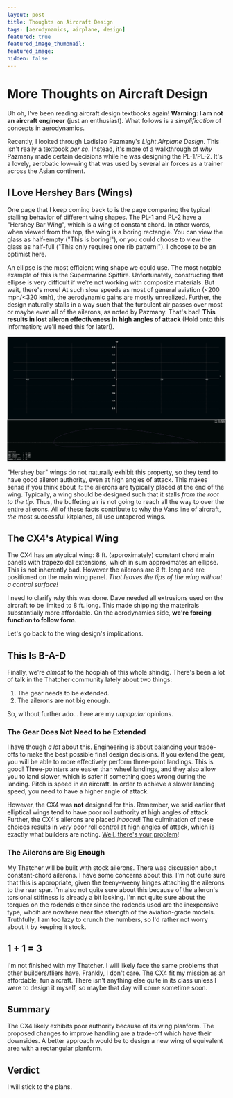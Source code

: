 ```yaml
---
layout: post
title: Thoughts on Aircraft Design
tags: [aerodynamics, airplane, design]
featured: true
featured_image_thumbnail: 
featured_image: 
hidden: false
---
```


# More Thoughts on Aircraft Design

Uh oh, I've been reading aircraft design textbooks again!
**Warning: I am not an aircraft engineer** (just an enthusiast).
What follows is a *simplification* of concepts in aerodynamics.

Recently, I looked through Ladislao Pazmany's *Light Airplane Design*.
This isn't really a textbook *per se*.
Instead, it's more of a walkthrough of *why* Pazmany made certain decisions while he was designing the PL-1/PL-2.
It's a lovely, aerobatic low-wing that was used by several air forces as a trainer across the Asian continent. 

## I Love Hershey Bars (Wings)

One page that I keep coming back to is the page comparing the typical stalling behavior of different wing shapes.
The PL-1 and PL-2 have a "Hershey Bar Wing", which is a wing of constant chord.
In other words, when viewed from the top, the wing is a boring rectangle.
You can view the glass as half-empty ("This is boring!"), or you could choose to view the glass as half-full ("This only requires one rib pattern!").
I choose to be an optimist here.

An ellipse is the most efficient wing shape we could use.
The most notable example of this is the Supermarine Spitfire. 
Unfortunately, constructing that ellipse is very difficult if we're not working with composite materials.
But wait, there's more!
At such slow speeds as most of general aviation (<200 mph/<320 kmh), the aerodynamic gains are mostly unrealized.
Further, the design naturally stalls in a way such that the turbulent air passes over most or maybe even all of the ailerons, as noted by Pazmany.
That's bad!
**This results in lost aileron effectiveness in high angles of attack**
(Hold onto this information; we'll need this for later!). 

![The Supermarine Spitfire and its elliptical wing ([Airwolfhound](https://commons.wikimedia.org/wiki/File:Spitfire_-_Season_Premiere_Airshow_2018_(cropped).jpg)).](assets/images/posts/2021/06/4412.jpg)

"Hershey bar" wings do not naturally exhibit this property, so they tend to have good aileron authority, even at high angles of attack.
This makes sense if you think about it: the ailerons are typically placed at the end of the wing.
Typically, a wing should be designed such that it stalls *from the root to the tip*.
Thus, the buffeting air is not going to reach all the way to over the entire ailerons.
All of these facts contribute to why the Vans line of aircraft, *the* most successful kitplanes, all use untapered wings.

## The CX4's Atypical Wing

The CX4 has an atypical wing: 8 ft. (approximately) constant chord main panels with trapezoidal extensions, which in sum approximates an ellipse.
This is not inherently bad.
However the ailerons are 8 ft. long and are positioned on the main wing panel.
*That leaves the tips of the wing without a control surface!*

I need to clarify *why* this was done.
Dave needed all extrusions used on the aircraft to be limited to 8 ft. long.
This made shipping the materirals substantially more affordable.
On the aerodynamics side, **we're forcing function to follow form**.

Let's go back to the wing design's implications.

## This Is B-A-D

Finally, we're *almost* to the hooplah of this whole shindig.
There's been a lot of talk in the Thatcher community lately about two things:

1. The gear needs to be extended.
2. The ailerons are not big enough.

So, without further ado... here are my *unpopular* opinions.

### The Gear Does Not Need to be Extended

I have though *a lot* about this.
Engineering is about balancing your trade-offs to make the best possible final design decisions.
If you extend the gear, you will be able to more effectively perform three-point landings.
This is good!
Three-pointers are easier than wheel landings, and they also allow you to land slower, which is safer if something goes wrong during the landing.
Pitch is speed in an aircraft.
In order to achieve a slower landing speed, you need to have a higher angle of attack.

However, the CX4 was **not** designed for this.
Remember, we said earlier that elliptical wings tend to have poor roll authority at high angles of attack.
Further, the CX4's ailerons are placed *inboard*!
The culmination of these choices results in *very* poor roll control at high angles of attack, which is exactly what builders are noting.
[Well, there's your problem](https://knowyourmeme.com/memes/well-theres-your-problem)!

### The Ailerons are Big Enough

My Thatcher will be built with stock ailerons.
There was discussion about constant-chord ailerons.
I have some concerns about this.
I'm not quite sure that this is appropriate, given the teeny-weeny hinges attaching the ailerons to the rear spar.
I'm also not quite sure about this because of the aileron's torsional stiffness is already a bit lacking.
I'm not quite sure about the torques on the rodends either since the rodends used are the inexpensive type, whcih are nowhere near the strength of the aviation-grade models. 
Truthfully, I am too lazy to crunch the numbers, so I'd rather not worry about it by keeping it stock.

## 1 + 1 = 3

I'm not finished with my Thatcher.
I will likely face the same problems that other builders/fliers have.
Frankly, I don't care.
The CX4 fit my mission as an affordable, fun aircraft.
There isn't anything else quite in its class unless I were to design it myself, so maybe that day will come sometime soon.

## Summary

The CX4 likely exhibits poor authority because of its wing planform.
The proposed changes to improve handling are a trade-off which have their downsides.
A better approach would be to design a new wing of equivalent area with a rectangular planform.

## Verdict

I will stick to the plans.

